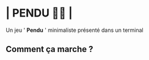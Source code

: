 # |                 PENDU       🧍‍♂️           |     #  

Un jeu ' __Pendu__ ' minimaliste présenté dans un terminal

## Comment ça marche ?
